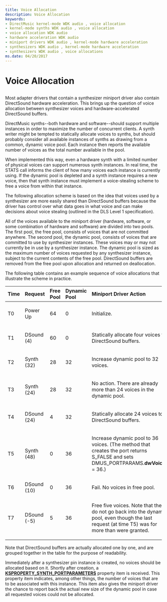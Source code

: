 ```yaml
---
title: Voice Allocation
description: Voice Allocation
keywords:
- DirectMusic kernel-mode WDK audio , voice allocation
- kernel-mode synths WDK audio , voice allocation
- voice allocation WDK audio
- hardware acceleration WDK audio
- miniport drivers WDK audio , kernel-mode hardware acceleration
- synthesizers WDK audio , kernel-mode hardware acceleration
- synthesizers WDK audio , voice allocations
ms.date: 04/20/2017
---
```


# Voice Allocation


## <span id="voice_allocation"></span><span id="VOICE_ALLOCATION"></span>


Most adapter drivers that contain a synthesizer miniport driver also contain DirectSound hardware acceleration. This brings up the question of voice allocation between synthesizer voices and hardware-accelerated DirectSound buffers.

DirectMusic synths--both hardware and software--should support multiple instances in order to maximize the number of concurrent clients. A synth writer might be tempted to statically allocate voices to synths, but should probably consider all available instances of synths as drawing from a common, dynamic voice pool. Each instance then reports the available number of voices as the total number available in the pool.

When implemented this way, even a hardware synth with a limited number of physical voices can support numerous synth instances. In real time, the STATS call informs the client of how many voices each instance is currently using. If the dynamic pool is depleted and a synth instance requires a new voice, then that synth instance must implement a voice-stealing scheme to free a voice from within that instance.

The following allocation scheme is based on the idea that voices used by a synthesizer are more easily shared than DirectSound buffers because the driver has control over what data goes in what voice and can make decisions about voice stealing (outlined in the DLS Level 1 specification).

All of the voices available to the miniport driver (hardware, software, or some combination of hardware and software) are divided into two pools. The first pool, the free pool, consists of voices that are not committed anywhere. The second pool, the dynamic pool, consists of voices that are committed to use by synthesizer instances. These voices may or may not currently be in use by a synthesizer instance. The dynamic pool is sized as the maximum number of voices requested by any synthesizer instance, subject to the current contents of the free pool. DirectSound buffers are removed from the free pool upon allocation and returned on deallocation.

The following table contains an example sequence of voice allocations that illustrate the scheme in practice.

<table>
<colgroup>
<col width="20%" />
<col width="20%" />
<col width="20%" />
<col width="20%" />
<col width="20%" />
</colgroup>
<thead>
<tr class="header">
<th align="left">Time</th>
<th align="left">Request</th>
<th align="left">Free Pool</th>
<th align="left">Dynamic Pool</th>
<th align="left">Miniport Driver Action</th>
</tr>
</thead>
<tbody>
<tr class="odd">
<td align="left"><p>T0</p></td>
<td align="left"><p>Power Up</p></td>
<td align="left"><p>64</p></td>
<td align="left"><p>0</p></td>
<td align="left"><p>Initialize.</p></td>
</tr>
<tr class="even">
<td align="left"><p>T1</p></td>
<td align="left">DSound
(4)</td>
<td align="left"><p>60</p></td>
<td align="left"><p>0</p></td>
<td align="left"><p>Statically allocate four voices to DirectSound buffers.</p></td>
</tr>
<tr class="odd">
<td align="left"><p>T2</p></td>
<td align="left">Synth
(32)</td>
<td align="left"><p>28</p></td>
<td align="left"><p>32</p></td>
<td align="left"><p>Increase dynamic pool to 32 voices.</p></td>
</tr>
<tr class="even">
<td align="left"><p>T3</p></td>
<td align="left">Synth
(24)</td>
<td align="left"><p>28</p></td>
<td align="left"><p>32</p></td>
<td align="left"><p>No action. There are already more than 24 voices in the dynamic pool.</p></td>
</tr>
<tr class="odd">
<td align="left"><p>T4</p></td>
<td align="left">DSound
(24)</td>
<td align="left"><p>4</p></td>
<td align="left"><p>32</p></td>
<td align="left"><p>Statically allocate 24 voices to DirectSound buffers.</p></td>
</tr>
<tr class="even">
<td align="left"><p>T5</p></td>
<td align="left">Synth
(48)</td>
<td align="left"><p>0</p></td>
<td align="left"><p>36</p></td>
<td align="left"><p>Increase dynamic pool to 36 voices. (The method that creates the port returns S_FALSE and sets DMUS_PORTPARAMS.<strong>dwVoices</strong> = 36.)</p></td>
</tr>
<tr class="odd">
<td align="left"><p>T6</p></td>
<td align="left">DSound
(10)</td>
<td align="left"><p>0</p></td>
<td align="left"><p>36</p></td>
<td align="left"><p>Fail. No voices in free pool.</p></td>
</tr>
<tr class="even">
<td align="left"><p>T7</p></td>
<td align="left">DSound
(-5)</td>
<td align="left"><p>5</p></td>
<td align="left"><p>36</p></td>
<td align="left"><p>Free five voices. Note that these do not go back into the dynamic pool, even though the last request (at time T5) was for more than were granted.</p></td>
</tr>
</tbody>
</table>

 

Note that DirectSound buffers are actually allocated one by one, and are grouped together in the table for the purpose of readability.

Immediately after a synthesizer pin instance is created, no voices should be allocated based on it. Shortly after creation, a [**KSPROPERTY\_SYNTH\_PORTPARAMETERS**](/previous-versions/ff537405(v=vs.85)) property item is received. This property item indicates, among other things, the number of voices that are to be associated with this instance. This item also gives the miniport driver the chance to report back the actual new size of the dynamic pool in case all requested voices could not be allocated.

 

